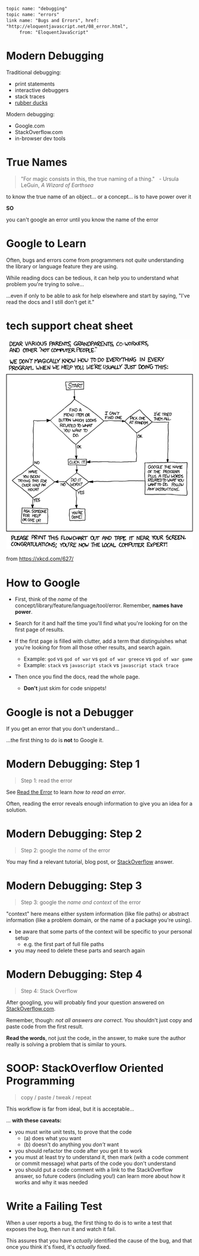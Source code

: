     topic name: "debugging"
    topic name: "errors"
    link name: "Bugs and Errors", href: "http://eloquentjavascript.net/08_error.html",
         from: "EloquentJavaScript"

# Modern Debugging

Traditional debugging:

  * print statements
  * interactive debuggers
  * stack traces
  * [rubber ducks](https://en.wikipedia.org/wiki/Rubber_duck_debugging)

Modern debugging:

  * Google.com
  * StackOverflow.com
  * in-browser dev tools

# True Names

> "For magic consists in this, the true naming of a thing."
> &nbsp; - Ursula LeGuin, _A Wizard of Earthsea_

to know the true name of an object... or a concept... is to have power over it

**SO**

you can't google an error until you know the name of the error

# Google to Learn

Often, bugs and errors come from programmers not *quite* understanding the library or language feature they are using.

While reading docs can be tedious, it can help you to understand what problem you're trying to solve...

...even if only to be able to ask for help elsewhere and start by saying, "I've read the docs and I still don't get it."

# tech support cheat sheet

![tech support cheat sheet](../images/tech_support_cheat_sheet.png)

from https://xkcd.com/627/

# How to Google

* First, think of the *name* of the concept/library/feature/language/tool/error. Remember, **names have power**.

* Search for it and half the time you'll find what you're looking for on the first page of results.

* If the first page is filled with clutter, add a term that distinguishes what you're looking for from all those other results, and search again.
  * Example: `god` vs `god of war` vs `god of war greece` vs `god of war game`
  * Example: `stack` vs `javascript stack` vs `javascript stack trace`

* Then once you find the docs, read the whole page.
  * **Don't** just skim for code snippets!

# Google is not a Debugger

If you get an error that you don't understand...

...the first thing to do is **not** to Google it.

# Modern Debugging: Step 1

> Step 1: read the error

See [Read the Error](../tricks_of_the_trade/debugging#anchor/read-the-error) to learn *how to read an error*.

Often, reading the error reveals enough information to give you an idea for a solution.

# Modern Debugging: Step 2

> Step 2: google the *name* of the error

You may find a relevant tutorial, blog post, or [StackOverflow](http://stackoverflow.com) answer.

# Modern Debugging: Step 3

> Step 3: google the *name and context* of the error

"context" here means either system information (like file paths) or abstract information (like a problem domain, or the name of a package you're using).

  * be aware that some parts of the context will be specific to your personal setup
      * e.g. the first part of full file paths
  * you may need to delete these parts and search again

# Modern Debugging: Step 4

> Step 4: Stack Overflow

After googling, you will probably find your question answered on [StackOverflow.com](http://StackOverflow.com "Stack Overflow web site").

Remember, though: *not all answers are correct*. You shouldn't just copy and paste code from the first result. 

**Read the words**, not just the code, in the answer, to make sure the author really is solving a problem that is similar to yours. 

# SOOP: StackOverflow Oriented Programming

> copy / paste / tweak / repeat

This workflow is far from ideal, but it is acceptable...

... **with these caveats:**

  * you must write unit tests, to prove that the code
    * (a) does what you want
    * (b) doesn't do anything you *don't* want
  * you should refactor the code after you get it to work
  * you must at least try to understand it, then mark (with a code comment or commit message) what parts of the code you don't understand
  * you should put a code comment with a link to the StackOverflow answer, so future coders (including you!) can learn more about how it works and why it was needed

# Write a Failing Test

When a user reports a bug, the first thing to do is to write a test that exposes the bug, then run it and watch it fail.

This assures that you have *actually* identified the cause of the bug, and that once you think it's fixed, it's *actually* fixed.

